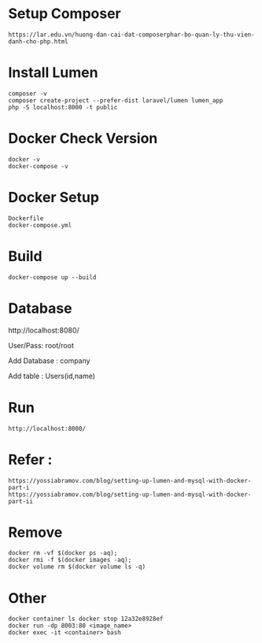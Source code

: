 # Setup Composer
    https://lar.edu.vn/huong-dan-cai-dat-composerphar-bo-quan-ly-thu-vien-danh-cho-php.html

# Install Lumen
    composer -v
    composer create-project --prefer-dist laravel/lumen lumen_app
    php -S localhost:8000 -t public

# Docker Check Version
    docker -v
    docker-compose -v

# Docker Setup
    Dockerfile
    docker-compose.yml

# Build 
    docker-compose up --build

# Database

   http://localhost:8080/
   
   User/Pass: root/root
   
   Add Database : company
   
   Add table : Users(id,name)
# Run 
    http://localhost:8000/

 
# Refer :
    https://yossiabramov.com/blog/setting-up-lumen-and-mysql-with-docker-part-i
    https://yossiabramov.com/blog/setting-up-lumen-and-mysql-with-docker-part-ii

# Remove
    docker rm -vf $(docker ps -aq);
    docker rmi -f $(docker images -aq);
    docker volume rm $(docker volume ls -q)

# Other
    docker container ls docker stop 12a32e8928ef 
    docker run -dp 8003:80 <image_name>
    docker exec -it <container> bash
